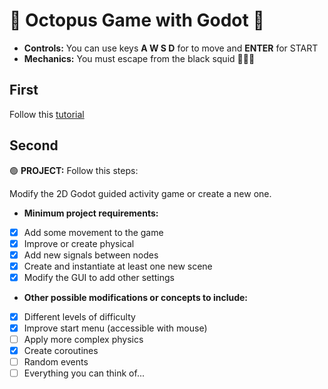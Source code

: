 # 🐙 Octopus Game with Godot 🐙

* **Controls:** You can use keys **A W S D** for to move and **ENTER** for START
* **Mechanics:** You must escape from the black squid 🦑🦑🦑

## First
Follow this [tutorial](https://docs.godotengine.org/en/stable/getting_started/first_2d_game/index.html) 

## Second
🟢 **PROJECT:** Follow this steps:

Modify the 2D Godot guided activity game or create a new one.

* **Minimum project requirements:**

- [X] Add some movement to the game
- [X] Improve or create physical
- [X] Add new signals between nodes
- [X] Create and instantiate at least one new scene
- [X] Modify the GUI to add other settings

* **Other possible modifications or concepts to include:**

- [X] Different levels of difficulty
- [X] Improve start menu (accessible with mouse)
- [ ] Apply more complex physics
- [X] Create coroutines
- [ ] Random events
- [ ] Everything you can think of...
